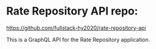 
# Rate Repository API repo:

https://github.com/fullstack-hy2020/rate-repository-api

This is a GraphQL API for the Rate Repository application.